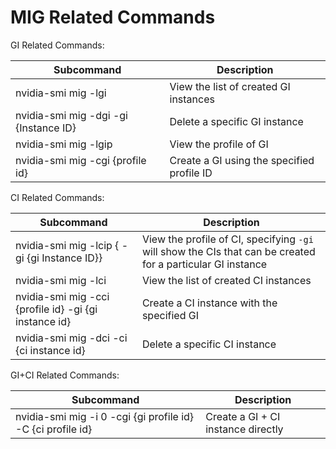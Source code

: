 # MIG Related Commands

GI Related Commands:

| Subcommand                              | Description                   |
| --------------------------------------- | ----------------------------- |
| nvidia-smi mig -lgi                   | View the list of created GI instances          |
| nvidia-smi mig -dgi -gi {Instance ID} | Delete a specific GI instance            |
| nvidia-smi mig -lgip                  | View the profile of GI           |
| nvidia-smi mig -cgi {profile id}      | Create a GI using the specified profile ID |

CI Related Commands:

| Subcommand                                                  | Description                                                         |
| ------------------------------------------------------- | ------------------------------------------------------------ |
| nvidia-smi mig -lcip  { -gi {gi Instance ID}}         | View the profile of CI, specifying `-gi` will show the CIs that can be created for a particular GI instance |
| nvidia-smi mig -lci                                   | View the list of created CI instances                                       |
| nvidia-smi mig -cci {profile id} -gi {gi instance id} | Create a CI instance with the specified GI                                       |
| nvidia-smi mig -dci -ci {ci instance id}              | Delete a specific CI instance                                             |

GI+CI Related Commands:

| Subcommand                                                       | Description                 |
| ------------------------------------------------------------ | -------------------- |
| nvidia-smi mig -i 0 -cgi {gi profile id} -C {ci profile id} | Create a GI + CI instance directly |
